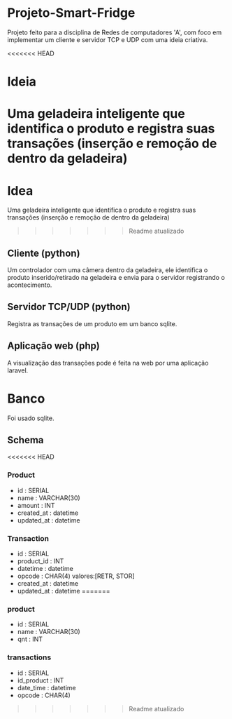 # Projeto-Smart-Fridge

Projeto feito para a disciplina de Redes de computadores 'A', com foco
em implementar um cliente e servidor TCP e UDP com uma ideia criativa.

<<<<<<< HEAD
# Ideia
Uma geladeira inteligente que identifica o produto e registra suas transações (inserção e remoção de dentro da geladeira)
=======
# Idea
Uma geladeira inteligente que identifica o produto e registra suas
transações (inserção e remoção de dentro da geladeira)
>>>>>>> Readme atualizado

## Cliente (python)
Um controlador com uma câmera dentro da geladeira, ele identifica o
produto inserido/retirado na geladeira e envia para o servidor
registrando o acontecimento.

## Servidor TCP/UDP (python)
Registra as transações de um produto em um banco sqlite.

## Aplicação web (php)
A visualização das transações pode é feita na web por uma aplicação
laravel.

# Banco
Foi usado sqlite.

## Schema
<<<<<<< HEAD
### Product
 - id         : SERIAL
 - name       : VARCHAR(30)
 - amount     : INT
 - created_at : datetime
 - updated_at : datetime

### Transaction
 - id         : SERIAL
 - product_id : INT
 - datetime   : datetime
 - opcode     : CHAR(4) valores:[RETR, STOR]
 - created_at : datetime
 - updated_at : datetime
=======
### product
 - id   : SERIAL
 - name : VARCHAR(30)
 - qnt  : INT

### transactions
 - id         : SERIAL
 - id_product : INT
 - date_time  : datetime
 - opcode     : CHAR(4)
>>>>>>> Readme atualizado
